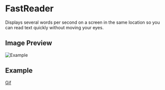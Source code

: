 # FastReader
Displays several words per second on a screen in the same location so you can read text quickly without moving your eyes.

## Image Preview

![Example](https://i.gyazo.com/aa8b05da3933b4871186d4ba13e0eeff.png)

## Example

[Gif](https://gyazo.com/eebca1a164ab245fb115a258f531f214)

